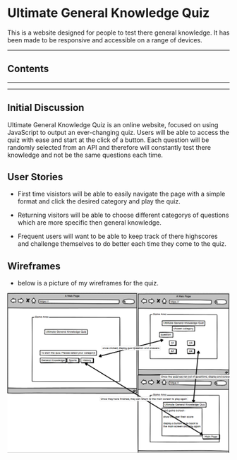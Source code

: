 # Ultimate General Knowledge Quiz

This is a website designed for people to test there general knowledge. It has been made to be responsive and accessible on a range of devices.

---

## Contents

---

---

## Initial Discussion

Ultimate General Knowledge Quiz is an online website, focused on using JavaScript to output an ever-changing quiz. Users will be able to access the quiz with ease and start at the click of a button. Each question will be randomly selected from an API and therefore will constantly test there knowledge and not be the same questions each time.

## User Stories

- First time visistors will be able to easily navigate the page with a simple format and click the desired category and play the quiz.

- Returning visitors will be able to choose different categorys of questions which are more specific then general knowledge.

- Frequent users will want to be able to keep track of there highscores and challenge themselves to do better each time they come to the quiz.

## Wireframes

- below is a picture of my wireframes for the quiz.

![Wireframes images](assets/images/Wireframes%20for%20quiz.png)